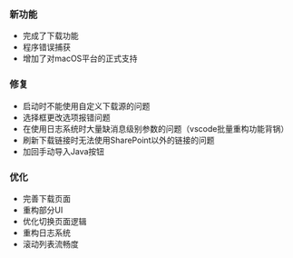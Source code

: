 ### 新功能
 - 完成了下载功能
 - 程序错误捕获
 - 增加了对macOS平台的正式支持
### 修复  
 - 启动时不能使用自定义下载源的问题
 - 选择框更改选项报错问题
 - 在使用日志系统时大量缺消息级别参数的问题（vscode批量重构功能背锅）
 - 刷新下载链接时无法使用SharePoint以外的链接的问题
 - 加回手动导入Java按钮
### 优化
 - 完善下载页面
 - 重构部分UI
 - 优化切换页面逻辑
 - 重构日志系统
 - 滚动列表流畅度

